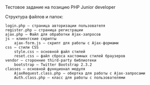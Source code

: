 Тестовое задание на позицию PHP Junior developer

Структура файлов и папок:

    login.php — страница авторизации пользователя
    register.php — страница регистрации
    ajax.php — Файл для обработки Ajax-запросов
    js — клиентские скрипты
        ajax-form.js — скрипт для работы с Ajax-формами
    css — стили CSS
        style.css — основной файл стилей
        reset.css — файл сброса кастомных стилей браузеров
    vendor — сторонние third-party библиотеки
        bootstrap — Twitter Bootstrap 2.3.2
    classes — основной функционал модуля
        AjaxRequest.class.php — обертка для работы с Ajax-запросами
        Auth.class.php — класс для работы с пользователями
